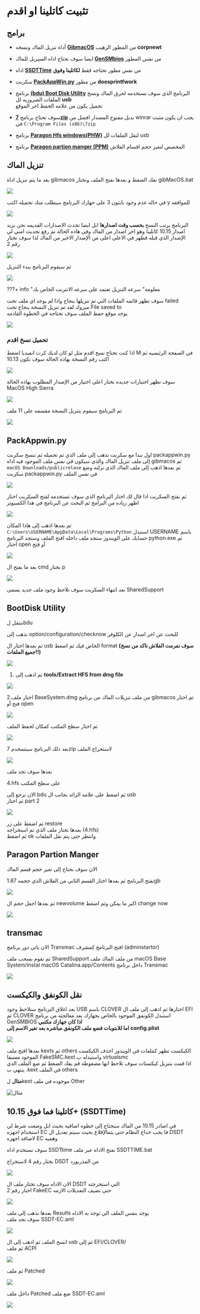 # تثبيت كاتلينا او اقدم

## برامج

- أداة تنزيل الماك ونسخه **[GibmacOS](https://github.com/corpnewt/gibMacOS)** من المطور الرهيب **corpnewt**

- ايضا سوف نحتاج اداه السيريل للماك **[GenSMbios](https://github.com/corpnewt/GenSMBIOS)** من نفس المطور

- اداه **[SSDTTime](https://github.com/IOIIIO/SSDTTime)** من نفس مطور تحتاجه فقط **لكاتلينا وفوق**

- سكربت **[PackAppWin.py](https://github.com/doesprintfwork/MakeInstallmacOS)** من مطور **doesprintfwork** 

- برنامج **[(bdu) Boot Disk Utility](http://cvad-mac.narod.ru/index/bootdiskutility_exe/0-5)** البرنامج الذي سوف نستخدمه لحرق الماك ونسخ الملفات الضروريه لل **usb**  
تحميل يكون من علامه الحفظ اخر الموقع

- سوف تحتاج برنامج **[7zip](https://www.7-zip.org/)** بديل مفتوح المصدار افضل من winrar يجب ان يكون مثبت في `C:\Program Files (x86)\7zip` 
- برنامج **[Paragon Hfs windows(PHW)](https://www.paragon-software.com/home/hfs-windows/)** لنقل الملفات لل usb

- برنامج **[Paragon partion manger (PPM)](https://www.paragon-software.com/free/pm-express/#)** المخصص لتغير حجم اقسام الفلاش

## تنزيل الماك

بعد ما يتم تنزيل اداة gibmacos نفك الضغط و بعدها نفتح الملف ونختار gibMacOS.bat

![](/img/Catalina-or-older/gibMacOS.png#zoom)

في حاله عدم وجود بايثون 3 على حهازك البرنامج سيطلب منك تحميله اكتب y للموافقه

![](/img/no-python.png#zoom)

البرنامج يرتب النسخ **بحسب وقت اصدارها** ابل ايضا تحدث الاصدارات القديمه نحن نريد اصدار 10.15 كاتلينا وهو اخر اصدار من الماك وفي هاذه الحالة تم رفع تحديث امني لي الإصدار الذي قبله فظهر في الاعلى اعلى من الإصدار الاخير من الماك لذا سوف نختار رقم 2

![](/img/Catalina-or-older/system-list.png#zoom)

ثم سيقوم البرنامج ببدء التنزيل

![](/img/Catalina-or-older/g-download.png#zoom)

???+ info "معلومة"
    سرعه التنزيل تعتمد على سرعه الانترنت الخاص بك

سوف تظهر قائمه الملفات التي تم تنزيلها بنجاح واذا لم يوجد اي ملف تحت failed مبروك لقد تم تنزيل النسخة بنجاح تحت File saved to  
يوجد موقع حفظ الملف سوف نحتاجه في الخطوة القادمه

![](/img/Catalina-or-older/g-done.png#zoom)

### تحميل نسخ اقدم

اذا كنت تحتاج نسخ اقدم مثل لو كان لديك كرت انفيديا اضغط M في الصفحة الرئيسيه ثم اكتب رقم النسخة بهاذه الحالة سوف تكون 10.13

![](/img/Catalina-or-older/old-ver.png#zoom)

سوف تظهر اختيارات جديده نختار اعلى اختيار من الإصدار المطلوب بهاذه الحالة MacOS High Sierra

![](/img/Catalina-or-older/g-old-list.png#zoom)

ثم البرنامج سيقوم بتنزيل النسخة مقسمه على 11 ملف

![](/img/Catalina-or-older/g-download.png#zoom)

## PackAppwin.py

اول نبدا مع سكربت نذهب إلى ملف الذي تم تحميله ثم ننسخ سكربت packappwin.py إلى ملف تنزيل الماك والذي سيكون في نفس ملف الموجود فيه اداه gibmacos ثم `macOS Downloads/publicrelase` ثم بعدها اذهب إلى ملف الماك الذي نزلته وضع سكربت packappwin.py في نفس الملف

![](../.gitbook/assets/image%20%2856%29.png)

ثم نفتح السكربت اذا قال لك اختار البرنامج الذي سوف تستخدمه لفتح السكربت اختار اظهر زياده من البرامج ثم البحث عن البرنامج في هذا الكمبيوتر

![](../.gitbook/assets/image%20%2866%29.png)

ثم بعدها اذهب إلى هاذا المكان `C:\Users\USERNAME\AppData\Local\Programs\Python` استبدل USERNAME باسم حسابك على الويندوز ستجد ملف داخله افتح الملف وستجد البرنامج python.exe ثم اختار open أو فتح

![](../.gitbook/assets/image%20%2886%29%20%281%29.png)

بعد ما يفتح ال cmd نختار p

![](../.gitbook/assets/image%20%2892%29.png)

بعد انتهاء السكربت سوف تلاحظ وجود ملف جديد يسمى SharedSupport

## BootDisk Utility

ننتقل لbdu

نذهب إلى option/configuration/checknow للبحث عن اخر اصدار عن الكلوفر

ثم بعدها اختار ال usb الخاص فيك ثم اضغط format **\(سوف نفرمت الفلاش تاكد من نسخ جميع الملفات!!\)**

![](https://blobscdn.gitbook.com/v0/b/gitbook-28427.appspot.com/o/assets%2F-Le58xqzAwHioaNemfml%2F-LhVhPnzA4e86uCEV81a%2F-LhViriAJ70BK5y8gFUm%2Fezgif-4-b59bb851e67a.gif?alt=media&token=0acc35ae-1161-44d2-921d-42b730c204fa)

1. ثم اذهب إلى **tools/Extract HFS from dmg file**

![](../.gitbook/assets/image%20%2846%29.png)

2.اختار ملف BaseSystem.dmg من ملف تنزيلات الماك من برنامج gibmacos ثم اختار فتح أو open

![](../.gitbook/assets/image%20%2879%29.png)

ثم اختار سطح المكتب كمكان لحفظ الملف

![](../.gitbook/assets/image%20%2837%29.png)

بعد ذلك البرنامج سيتسخدم 7zip لاستخراج الملف

![](../.gitbook/assets/image%20%2872%29.png)

بعدها سوف تجد ملف

4.hfs على سطح المكتب

الان نرجع إلى bdu ثم اضغط على علامه الزائد بجانب ال usb  
ثم اختار part 2

![](../.gitbook/assets/image%20%2889%29.png)

ثم اضغط على زر restore  
بعدها نختار ملف الذي تم استخراجه \(4.hfs\)  
ثم اضغط ok وانتظر حتى يتم نقل الملفات

## Paragon Partion Manger

الان سوف نحتاج إلى تغير حجم قسم الماك

نفتح البرنامج ثم بعدها اختار القسم الثاني من الفلاش الذي حجمه 1.87gb

![](../.gitbook/assets/image%20%2859%29.png)

ثم بعدها اجعل حجم ال newvolume اكبر ما يمكن وثم اضغط change now

![](../.gitbook/assets/image%20%2888%29.png)

## transmac

الان ياتي دور برنامج Transmac افتح البرنامج كمشرف \(adminstartor\)

ثم نقوم بسحب ملف SharedSupport من ملف الماك ملف macOS Base System/instal macOS Catalina.app/Contents داخل برنامج Transmac

![](../.gitbook/assets/image%20%286%29%20%281%29.png)

## نقل الكونفق والكيكست

بعد اغلاق البرنامج ستلاحظ وجود USB باسم CLOVER اختارها ثم اذهب إلى ملف ال EFI ثم CLOVER استبدل الكونفق الموجود بالخاص بجهازك بعد معالجته من برنامج GenSMBIOS **اذا كان جهازك مكتبي**  
**اما للابتوبات فضع ملف الكونفق مباشره بعد تغير الاسم إلى config.plist**

![](../.gitbook/assets/image%20%2816%29%20%281%29.png)

بعدها افتح ملف kexts ثم others الكيكست تظهر كملفات في الويندوز احذف الكيكست الموجود مسبقا FakeSMC.kext واستبدله ب virtualsmc  
اذا قمت بتنزيل كيكستات سوف تلاحظ انها مضغوطه قم بفك الضغط ثم ضع الملف الذي ينتهي ب .kext في الملف others

**مثال** لkext موجوده في ملف Other

![&#x645;&#x62B;&#x627;&#x644;](../.gitbook/assets/image%20%2855%29.png)

## كاتلينا فما فوق 10.15+ \(SSDTTime\)

في اصادر 10.15 من الماك سنحتاج إلى خطوه اضافيه بحيث ابل وضعت شرط لي استخدام اجهزه EC فا يجب خداع النظام حتى يتمالإقلاع بحيث سيتم تعديل ال DSDT لاضافه اجهزه EC وهميه

سوف نستخدم اداه SSDTtime نفتح الاداه عبر ملف SSDTTIME.bat

نختار رقم 4 لاستخراج DSDT من المذربورد

![](../.gitbook/assets/image%20%2858%29.png)

الان الاداه سوف تختار ملف ال DSDT التي استخرجته  
اختار رقم 2 FakeEC حتى نضيف التعديلات الازمه

![](../.gitbook/assets/image%20%2829%29%20%281%29.png)

بعدها نذهب إلى ملف Results يوجد بنفس الملف الي توجد به الاداه  
سوف تجد ملف SSDT-EC.aml

![](../.gitbook/assets/image%20%2860%29%20%281%29.png)

انسخ الملف ثم اذهب إلى ال usb ثم إلى EFI/CLOVER/  
ثم ملف ACPI

![](../.gitbook/assets/image%20%2877%29.png)

ثم ملف Patched

![](../.gitbook/assets/image%20%2835%29.png)

داخل ملف Patched ضع ملف SSDT-EC.aml

![](../.gitbook/assets/image%20%2839%29%20%281%29.png)




